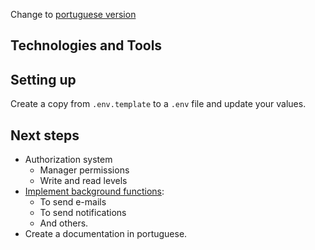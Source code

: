 Change to [portuguese version](./documentation/readme_pt.md)

## Technologies and Tools

## Setting up
Create a copy from `.env.template` to a `.env` file and update your values.

## Next steps

* Authorization system
  * Manager permissions
  * Write and read levels
* [Implement background functions](https://fastapi.tiangolo.com/tutorial/background-tasks/):
  * To send e-mails
  * To send notifications
  * And others.
* Create a documentation in portuguese.

